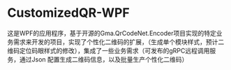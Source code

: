 # CustomizedQR-WPF
这是WPF的应用程序，基于开源的Gma.QrCodeNet.Encoder项目实现的特定业务需求来开发的项目，实现了个性化二维码的扩展，（生成单个模块样式，预计二维码定位码眼样式的修改），集成了一些业务需求（可发布的gRPC远程调用服务，通过Json 配置生成二维码信息，以及批量生产个性化二维码）
